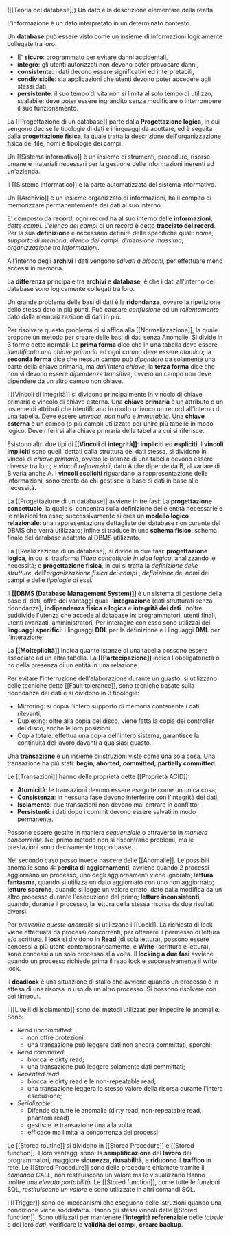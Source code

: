 
([[Teoria del database]])
Un dato è la descrizione elementare della realtà. 

L'informazione è un dato interpretato in un determinato contesto.

Un **database** può essere visto come un insieme di informazioni logicamente collegate tra loro.
- E' **sicuro**: programmato per evitare danni accidentali, 
- **integro**: gli utenti autorizzati non devono poter provocare danni, 
- **consistente**: i dati devono essere significativi ed interpretabili, 
- **condivisibile**: sia applicazioni che utenti devono poter accedere agli stessi dati, 
- **persistente**: il suo tempo di vita non si limita al solo tempo di utilizzo, scalabile: deve poter essere ingrandito senza modificare o interrompere il suo funzionamento.

La [[Progettazione di un database]] parte dalla **Progettazione logica**, in cui vengono decise le tipologie di dati e i linguaggi da adottare, ed è seguita dalla **progettazione fisica**, la quale tratta la descrizione dell'organizzazione fisica dei file, nomi e tipologie dei campi.

Un [[Sistema informativo]] è un insieme di strumenti, procedure, risorse umane e materiali necessari per la gestione delle informazioni inerenti ad un'azienda.

Il [[Sistema informatico]] è la parte automatizzata del sistema informativo.

Un [[Archivio]] è un insieme organizzato di informazioni, ha il compito di memorizzare permanentemente dei dati al suo interno.

E' composto da **record**, ogni record ha al suo interno delle **informazioni**, *dette campi*.
L'*elenco dei campi* di un record è detto **tracciato del record**.
Per la sua **definizione** è necessario definire delle specifiche quali: *nome*, *supporto di memoria*, *elenco dei campi*, *dimensione massima*, *organizzazione tra informazioni*.

All'interno degli **archivi** i dati vengono *salvati a blocchi*, per effettuare meno accessi in memoria.

La **differenza** principale tra **archivi** e **database**, è che i dati all'interno dei database sono logicamente collegati tra loro.

Un grande problema delle basi di dati è la **ridondanza**, ovvero la ripetizione dello stesso dato in più punti.
Può causare *confusione* ed un *rallentamento* dato dalla memorizzazione di dati in più.

Per risolvere questo problema ci si affida alla [[Normalizzazione]], la quale propone un metodo per creare delle basi di dati senza Anomalie.
Si divide in 3 forme dette normali:
La **prima forma** dice che in una tabella deve essere *identificata una chiave primaria* ed ogni *campo* deve essere *atomico*; la **seconda forma** dice che nessun campo può *dipendere* da solamente una parte della chiave primaria, ma *dall'intera chiave*; la **terza forma** dice che non vi devono essere *dipendenze transitive*, ovvero un campo non deve dipendere da un altro campo non chiave.

I [[Vincoli di integrità]] si dividono principalmente in vincolo di chiave primaria e vincolo di chiave esterna.
Una **chiave primaria** è un attributo o un insieme di attributi che identificano in modo univoco un record all'interno di una tabella. Deve essere *univoca*, *non nulla* e *immutabile*.
Una **chiave esterna** è un campo (o più campi) utilizzato per unire più tabelle in modo logico.
Deve riferirsi alla chiave primaria della tabella a cui si riferisce.

Esistono altri due tipi di **[[Vincoli di integrità]]**: **impliciti** ed **espliciti**. 
I **vincoli impliciti** sono quelli dettati dalla struttura dei dati stessa, si dividono in vincoli di *chiave primaria*, ovvero le istanze di una tabella devono essere diverse tra loro; e *vincoli referenziali*, dato A che dipende da B, al variare di B varia anche A.
I **vincoli espliciti** riguardano la rappresentazione delle informazioni, sono create da chi gestisce la base di dati in base alle necessità.

La [[Progettazione di un database]] avviene in tre fasi: La **progettazione concettuale**, la quale si concentra sulla definizione delle entità necessarie e le relazioni tra esse; successivamente si crea un **modello logico relazionale**: una rappresentazione dettagliate del database non curante del DBMS che verrà utilizzato; infine si traduce in uno **schema fisico**: schema finale del database adattato al DBMS utilizzato.

La [[Realizzazione di un database]] si divide in due fasi: **progettazione logica**, in cui si trasforma l'*idea concettuale in idea logica*, analizzando le necessità; e **progettazione fisica**, in cui si tratta la *definizione delle strutture*, dell'*organizzazione fisica dei campi* , *definizione* dei *nomi* dei campi e delle *tipologie* di essi.

Il **[[DBMS (Database Management System)]]** è un sistema di gestione della base di dati, offre dei vantaggi quali l'**integrazione** (dati strutturati senza ridondanze), **indipendenza fisica e logica** e i**ntegrità dei dati**. Inoltre suddivide l'utenza che accede al database in: programmatori, utenti finali, utenti avanzati, amministratori. Per interagire con esso sono utilizzai dei **linguaggi specifici**: i linguaggi **DDL** per la definizione e i linguaggi **DML** per l'interazione.

La **[[Molteplicità]]** indica quante istanze di una tabella possono essere associate ad un altra tabella.
La **[[Partecipazione]]** indica l'obbligatorietà o no della presenza di un entità in una relazione.

Per evitare l'interruzione dell'elaborazione durante un guasto, si utilizzano delle tecniche dette [[Fault tolerance]], sono tecniche basate sulla ridondanza dei dati e si dividono in 3 tipologie:
- Mirroring: si copia l'intero supporto di memoria contenente i dati rilevanti;
- Duplexing: oltre alla copia del disco, viene fatta la copia dei controller del disco, anche le loro posizioni;
- Copia totale: effettua una copia dell'intero sistema, garantisce la continuità del lavoro davanti a qualsiasi guasto.

Una **transazione** è un insieme di istruzioni viste come una sola cosa.
Una transazione ha più stati: **begin**, **aborted**, **committed**, **partially committed**.

Le [[Transazioni]] hanno delle proprietà dette [[Proprietà ACID]]:
- **Atomicità**: le transazioni devono essere eseguite come un unica cosa;
- **Consistenza**: in nessuna fase devono interferire con l'integrità dei dati;
- **Isolamento**: due transazioni non devono mai entrare in conflitto;
- **Persistenti**: i dati dopo i commit devono essere salvati in modo permanente.



Possono essere gestite in maniera *sequenziale* o attraverso in *maniera concorrente*.
Nel primo metodo non si riscontrano problemi, ma le prestazioni sono decisamente troppo basse.

Nel secondo caso posso invece nascere delle [[Anomalie]].
Le possibili anomalie sono 4: **perdita di aggiornamenti**, avviene quando 2 processi aggiornano un processo, uno degli aggiornamenti viene ignorato; l**ettura fantasma**, quando si utilizza un dato aggiornato con uno non aggiornato; **letture sporche**, quando si legge un valore errato, dato dalla modifica da un altro processo durante l'esecuzione del primo; **letture inconsistenti**, quando, durante il processo, la lettura della stessa risorsa da due risultati diversi.

Per *prevenire queste anomalie* si utilizzano i [[Lock]].
La richiesta di lock viene effettuata da processi concorrenti, per ottenere il permesso di lettura e/o scrittura.
I **lock** si dividono in **Read** (di sola lettura), possono essere concessi a più utenti contemporaneamente, e **Write** (scrittura e lettura), sono concessi a un solo processo alla volta.
Il **locking a due fasi** avviene quando un processo richiede prima il read lock e successivamente il write lock.

Il **deadlock** è una situazione di stallo che avviene quando un processo è in attesa di una risorsa in uso da un altro processo. Si possono risolvere con dei timeout.


I [[Livelli di isolamento]] sono dei metodi utilizzati per impedire le anomalie.
Sono:
- *Read uncommitted*:
	- non offre protezioni;
	- una transazione può leggere dati non ancora committati, sporchi;
- *Read committed*:
	- blocca le dirty read;
	- una transazione può leggere solamente dati committati;
- *Repeated read*:
	- blocca le dirty read e le non-repeatable read;
	- una transazione leggera lo stesso valore della risorsa durante l'intera esecuzione;
- *Serializable*:
	- Difende da tutte le anomalie (dirty read, non-repeatable read, phantom read)
	- gestisce le transazione una alla volta
	- efficace ma limita la concorrenza dei processi
	

Le [[Stored routine]] si dividono in [[Stored Procedure]] e [[Stored function]]. I loro vantaggi sono: la **semplificazione** del **lavoro** dei programmatori, maggiore **sicurezza**, **riusabilità**, e **riducono il traffico** in rete.
Le [[Stored Procedure]] sono delle procedure chiamate tramite il *comando CALL*, non restituiscono un valore ma lo visualizzano Hanno inoltre una *elevata portabilità*.
Le [[Stored function]], come tutte le funzioni SQL, *restituiscono un valore* e sono utilizzate in altri comandi SQL.

I [[Trigger]] sono dei meccanismi che eseguono delle istruzioni quando una condizione viene soddisfatta. Hanno gli stessi vincoli delle [[Stored function]].
Sono utilizzati per mantenere l'**integrità referenziale** delle *tabelle* e dei loro *dati*, verificare la **validità dei campi**, **creare backup**.


